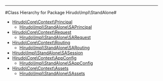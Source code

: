 - - -

#Class Hierarchy for Package Hirudo\Impl\StandAlone#<ul>
<li><a href="">Hirudo\Core\Context\Principal</a><ul>
<li><a href="">Hirudo\Impl\StandAlone\SAPrincipal</a></li>
</ul>
</li>
<li><a href="">Hirudo\Core\Context\Request</a><ul>
<li><a href="">Hirudo\Impl\StandAlone\SARequest</a></li>
</ul>
</li>
<li><a href="">Hirudo\Core\Context\Routing</a><ul>
<li><a href="">Hirudo\Impl\StandAlone\SARouting</a></li>
</ul>
</li>
<li><a href="">Hirudo\Impl\StandAlone\SASession</a></li>
<li><a href="">Hirudo\Core\Context\AppConfig</a><ul>
<li><a href="">Hirudo\Impl\StandAlone\SAppConfig</a></li>
</ul>
</li>
<li><a href="">Hirudo\Core\Context\Assets</a><ul>
<li><a href="">Hirudo\Impl\StandAlone\SAssets</a></li>
</ul>
</li>
</ul>
